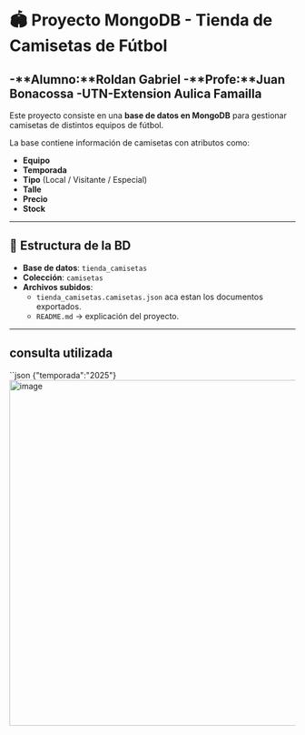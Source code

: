 # 🏟️ Proyecto MongoDB - Tienda de Camisetas de Fútbol
-**Alumno:**Roldan Gabriel
-**Profe:**Juan Bonacossa
-**UTN-Extension Aulica Famailla**
---
Este proyecto consiste en una **base de datos en MongoDB** para gestionar camisetas de distintos equipos de fútbol.  

La base contiene información de camisetas con atributos como:
- **Equipo**
- **Temporada**
- **Tipo** (Local / Visitante / Especial)
- **Talle**
- **Precio**
- **Stock**

---

## 📂 Estructura de la BD
- **Base de datos**: `tienda_camisetas`
- **Colección**: `camisetas`
- **Archivos subidos**:  
  - `tienda_camisetas.camisetas.json` aca estan los documentos exportados.  
  - `README.md` → explicación del proyecto.

---

## consulta utilizada
``json
{"temporada":"2025"}
<img width="1337" height="608" alt="image" src="https://github.com/user-attachments/assets/29450e92-73d7-405f-9d7e-b8dc0ef2dc64" />

